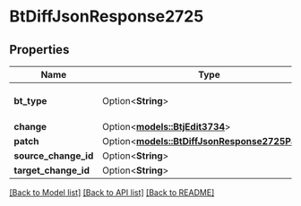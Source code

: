# BtDiffJsonResponse2725

## Properties

Name | Type | Description | Notes
------------ | ------------- | ------------- | -------------
**bt_type** | Option<**String**> | Type of JSON object. | [optional]
**change** | Option<[**models::BtjEdit3734**](BTJEdit-3734.md)> |  | [optional]
**patch** | Option<[**models::BtDiffJsonResponse2725Patch**](BTDiffJsonResponse_2725_patch.md)> |  | [optional]
**source_change_id** | Option<**String**> |  | [optional]
**target_change_id** | Option<**String**> |  | [optional]

[[Back to Model list]](../README.md#documentation-for-models) [[Back to API list]](../README.md#documentation-for-api-endpoints) [[Back to README]](../README.md)


